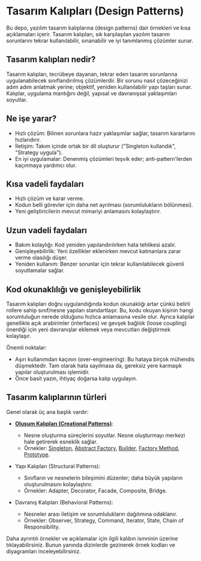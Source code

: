 # Tasarım Kalıpları (Design Patterns)

Bu depo, yazılım tasarım kalıplarına (design patterns) dair örnekleri ve kısa açıklamaları içerir. Tasarım kalıpları, sık karşılaşılan yazılım tasarım sorunlarını tekrar kullanılabilir, sınanabilir ve iyi tanımlanmış çözümler sunar.

## Tasarım kalıpları nedir?

Tasarım kalıpları, tecrübeye dayanan, tekrar eden tasarım sorunlarına uygulanabilecek sınıflandırılmış çözümlerdir. Bir sorunu nasıl çözeceğinizi adım adım anlatmak yerine; objektif, yeniden kullanılabilir yapı taşları sunar. Kalıplar, uygulama mantığını değil, yapısal ve davranışsal yaklaşımları soyutlar.

## Ne işe yarar?

- Hızlı çözüm: Bilinen sorunlara hazır yaklaşımlar sağlar, tasarım kararlarını hızlandırır.
- İletişim: Takım içinde ortak bir dil oluşturur ("Singleton kullandık", "Strategy uygula").
- En iyi uygulamalar: Denenmiş çözümleri teşvik eder; anti-pattern'lerden kaçınmaya yardımcı olur.

## Kısa vadeli faydaları

- Hızlı çözüm ve karar verme.
- Kodun belli görevler için daha net ayrılması (sorumlulukların bölünmesi).
- Yeni geliştiricilerin mevcut mimariyi anlamasını kolaylaştırır.

## Uzun vadeli faydaları

- Bakım kolaylığı: Kod yeniden yapılandırılırken hata tehlikesi azalır.
- Genişleyebilirlik: Yeni özellikler eklenirken mevcut katmanlara zarar verme olasılığı düşer.
- Yeniden kullanım: Benzer sorunlar için tekrar kullanılabilecek güvenli soyutlamalar sağlar.

## Kod okunaklılığı ve genişleyebilirlik

Tasarım kalıpları doğru uygulandığında kodun okunaklığı artar çünkü belirli rollere sahip sınıf/nesne yapıları standartlaşır. Bu, kodu okuyan kişinin hangi sorumluluğun nerede olduğunu hızlıca anlamasına vesile olur. Ayrıca kalıplar genellikle açık arabirimler (interfaces) ve gevşek bağlılık (loose coupling) önerdiği için yeni davranışlar eklemek veya mevcutları değiştirmek kolaylaşır.

Önemli noktalar:
- Aşırı kullanımdan kaçının (over-engineering):
Bu hataya birçok mühendis düşmektedir. Tam olarak hata sayılmasa da, gereksiz yere karmaşık yapılar oluşturulması işlemidir.
- Önce basit yazın, ihtiyaç doğarsa kalıp uygulayın.

## Tasarım kalıplarının türleri

Genel olarak üç ana başlık vardır:

- **[Oluşum Kalıpları (Creational Patterns)](./creational/README.md)**:
	- Nesne oluşturma süreçlerini soyutlar. Nesne oluşturmayı merkezi hale getirerek esneklik sağlar.
	- Örnekler: [Singleton](./creational/singleton/README.md), [Abstract Factory](./creational/abstract_factory/README.md), [Builder](./creational/builder/README.md), [Factory Method](./creational/factory_method/README.md), [Prototype](./creational/prototype/README.md).

- Yapı Kalıpları (Structural Patterns):
	- Sınıfların ve nesnelerin bileşimini düzenler; daha büyük yapıların oluşturulmasını kolaylaştırır.
	- Örnekler: Adapter, Decorator, Facade, Composite, Bridge.

- Davranış Kalıpları (Behavioral Patterns):
	- Nesneler arası iletişim ve sorumlulukların dağılımına odaklanır.
	- Örnekler: Observer, Strategy, Command, Iterator, State, Chain of Responsibility.

Daha ayrıntılı örnekler ve açıklamalar için ilgili kalıbın ismninin üzerine tıklayabilirsiniz. Bunun yanında dizinlerde gezinerek örnek kodları ve diyagramları inceleyebilirsiniz.